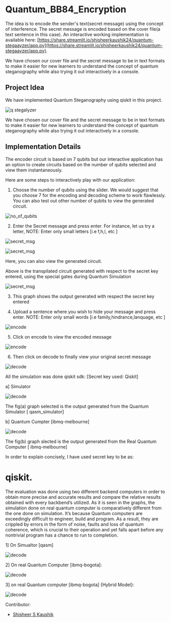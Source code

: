 # Quantum_BB84_Encryption

The idea is to encode the sender's text(secret message) using the concept of interference. The secret message is encoded based on the cover file(a text sentence in this case). An interactive working implementation is available here: [https://share.streamlit.io/shisheerkaushik24/quantum-stegaayzer/app.py](https://share.streamlit.io/shisheerkaushik24/quantum-stegaayzer/app.py). 

We have chosen our cover file and the secret message to be in text formats to make it easier for new learners to understand the concept of quantum steganography while also trying it out interactively in a console. 

## Project Idea

We have implemented Quantum Steganography using qiskit in this project.   

![q stegalyzer](Data/dat0.png)

We have chosen our cover file and the secret message to be in text formats to make it easier for new learners to understand the concept of quantum steganography while also trying it out interactively in a console. 

## Implementation Details

The encoder circuit is based on 7 qubits but our interactive application has an option to create circuits based on the number of qubits selected and view them instantaneously.  

Here are some steps to interactively play with our application:

1. Choose the number of qubits using the slider. We would suggest that you choose 7 for the encoding and decoding scheme to work flawlessly. You can also test out other number of qubits to view the generated circuit.  

![no_of_qubits](Data/img2.png)

2. Enter the Secret message and press enter. For instance, let us try a letter, NOTE: Enter only small letters [i.e f,h,l, etc ]

![secret_msg](Data/dat1.PNG)

![secret_msg](Data/dat2.PNG)

Here, you can also view the generated circuit.

Above is the transpilated circuit generated with respect to the secret key entered, using the special gates during Quantum Simulation  

![secret_msg](Data/dat3.PNG)

3. This graph shows the output generated with respect the secret key entered

4. Upload a sentence where you wish to hide your message and press enter. NOTE: Enter only small words [i.e family,hindrance,lanquage, etc ]

![encode](Data/dat4.PNG)

5. Click on encode to view the encoded message

![encode](Data/dat5.PNG)

6. Then click on decode to finally view your original secret message

![decode](Data/dat6.PNG)

All the simulation was done qiskit sdk: [Secret key used: Qiskit]

a] Simulator

![decode](Data/img7.PNG)

The fig(a) graph selected is the output generated from the Quantum Simulator [ qasm_simulator]

b] Quantum Cumpter [ibmq-melbourne]

![decode](Data/img6.PNG)

The fig(b) graph slected is the output generated from the Real Quantum Computer [ ibmq-melbourne]

In order to explain concisely, I have used secret key to be as: 

# qiskit. 

The evaluation was done using two different backend computers in order to obtain more precise and accurate results and compare the relative results obtained with every backbend’s utilized. As it is seen in the graphs, the simulation done on real quantum computer is comparatively different from the one done on simulation. It’s because Quantum computers are exceedingly difficult to engineer, build and program. As a result, they are crippled by errors in the form of noise, faults and loss of quantum coherence, which is crucial to their operation and yet falls apart before any nontrivial program has a chance to run to completion. 

1] On Simualtor [qasm]

![decode](Data/img8.png)

2] On real Quantum Computer [ibmq-bogota]:

![decode](Data/img9.png)

3] on real Quantum computer [ibmq-bogota] {Hybrid Model}:

![decode](Data/img10.png)

Contributor:

- [Shisheer S Kaushik](https://www.linkedin.com/in/shisheerkaushik24/)

